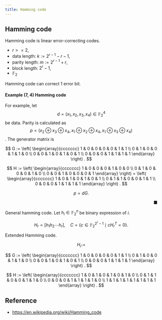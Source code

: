 ```yaml
---
title: Hamming code
---
```


## Hamming code
Hamming code is linear error-correcting codes.

- $r >= 2$,
- data length: $k := 2^{r - 1} - r - 1$,
- parity length: $m := 2^{r - 1} + r$,
- block length: $2^{r} - 1$,
- $\mathbb{F}_{2}$

Hamming code can correct 1 error bit.

#### Example (7, 4) Hamming code
For example, let $$d = (x_{1}, x_{2}, x_{3}, x_{4}) \in \mathbb{F}_{2}^{4}$$ be data.
Parity is calculated as $$p = (x_{2} \oplus x_{3} \oplus x_{4}, x_{1} \oplus x_{2} \oplus x_{4}, x_{1} \oplus x_{3} \oplus x_{4})$$.
The generator matrix is

$$
    G
    :=
    \left(
        \begin{array}{ccccccc}
            1 & 0 & 0 & 0 & 0 & 1 & 1
            \\
            0 & 1 & 0 & 0 & 1 & 1 & 0
            \\
            0 & 0 & 1 & 0 & 1 & 0 & 1
            \\
            0 & 0 & 0 & 1 & 1 & 1 & 1
        \end{array}
    \right)
    .
$$

$$
    H
    :=
    \left(
        \begin{array}{ccccccc}
            1 & 0 & 0 & 0 & 1 & 0 & 0
            \\
            0 & 1 & 0 & 0 & 0 & 1 & 0
            \\
            0 & 0 & 1 & 0 & 0 & 0 & 1
        \end{array}
    \right)
    =
    \left(
        \begin{array}{ccccccc}
            1 & 0 & 1 & 0 & 1 & 0 & 1
            \\
            0 & 1 & 1 & 0 & 0 & 1 & 1
            \\
            0 & 0 & 0 & 1 & 1 & 1 & 1
        \end{array}
    \right)
    .
$$

$$
    p = d G
    .
$$

<div class="end-of-statement" style="text-align: right">■</div>

General hamming code.
Let $h_{i} \in \mathbb{F}_{2}^{n}$ be binary expression of $i$.

$$
    H_{r} = [h_{1} h_{2} \cdots h_{r}],
    \quad
    C =
    \{
        c \in \mathbb{F}_{2}^{2^{r} -1}
        \mid
        c H_{r}^{T}
        =
        0
    \}
    .
$$

Extended Hamming code.

$$
    H_{r}
    :=
$$

$$
    G
    :=
    \left(
        \begin{array}{ccccccc}
            1 & 0 & 0 & 0 & 0 & 1 & 1
            \\
            0 & 1 & 0 & 0 & 1 & 1 & 0
            \\
            0 & 0 & 1 & 0 & 1 & 0 & 1
            \\
            0 & 0 & 0 & 1 & 1 & 1 & 1
        \end{array}
    \right)
    .
$$

$$
    H
    :=
    \left(
        \begin{array}{ccccccc}
            1 & 0 & 1 & 0 & 1 & 0 & 1 & 0
            \\
            0 & 1 & 1 & 0 & 0 & 1 & 1 & 0
            \\ 
            0 & 0 & 0 & 1 & 1 & 1 & 1 & 0
            \\
            1 & 1 & 1 & 1 & 1 & 1 & 1 & 1
        \end{array}
    \right)
    .
$$


## Reference
- https://en.wikipedia.org/wiki/Hamming_code
